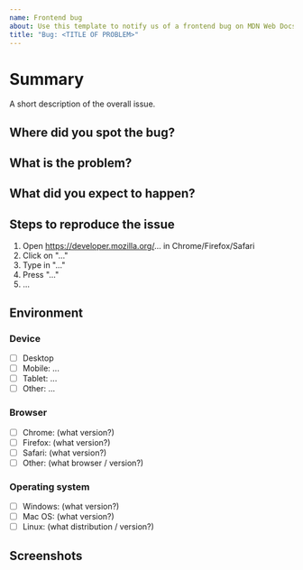```yaml
---
name: Frontend bug
about: Use this template to notify us of a frontend bug on MDN Web Docs that needs fixing
title: "Bug: <TITLE OF PROBLEM>"
---
```


# Summary

A short description of the overall issue.

## Where did you spot the bug?

<!-- Include one or more URLs where you found the problem. -->

## What is the problem?

## What did you expect to happen?

## Steps to reproduce the issue

<!-- Example: -->

1. Open https://developer.mozilla.org/... in Chrome/Firefox/Safari
2. Click on "..."
3. Type in "..."
4. Press "..."
5. ...

## Environment

<!-- Please [x] tick what environment you experienced the bug with. -->

### Device

- [ ] Desktop
- [ ] Mobile: ...
- [ ] Tablet: ...
- [ ] Other: ...

### Browser

- [ ] Chrome: (what version?)
- [ ] Firefox: (what version?)
- [ ] Safari: (what version?)
- [ ] Other: (what browser / version?)

### Operating system

- [ ] Windows: (what version?)
- [ ] Mac OS: (what version?)
- [ ] Linux: (what distribution / version?)

## Screenshots

<!-- Optional, but very helpful, if provided. -->
